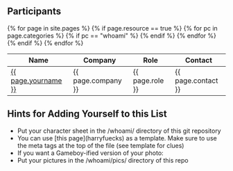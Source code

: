 <section class="nes-container t-grey with-title">
  <h2 class="title tred">Participants</h2>
  <table class="nes-table is-bordered is-centered">
      <thead>
          <th>Name</th>
          <th>Company</th>
          <th>Role</th>
          <th>Contact</th>
      </thead>
      <tbody>
    {% for page in site.pages %}
      {% if page.resource == true %}
        {% for pc in page.categories %}
          {% if pc == "whoami" %}
              <tr>
                  <td><a href="{{ page.url }}">{{ page.yourname }}</a></td>
                  <td>{{ page.company }}</td>
                  <td>{{ page.role }}</td>
                  <td>{{ page.contact }}</td>
              </tr>
          {% endif %}   <!-- cat-match-p -->
        {% endfor %}  <!-- page-category -->
      {% endif %}   <!-- resource-p -->
    {% endfor %}  <!-- page -->
      </tbody>
  </table>
</section>

<i class="nes-charmander"></i>

<section class="nes-container t-grey with-title">
  <h2 class="title tred">Hints for Adding Yourself to this List</h2>

  <ul class="nes-list is-disc">
    <li>Put your character sheet in the /whoami/ directory of this git repository</li>
    <li>You can use [this page](harryfuecks) as a template. Make sure to use the meta tags at the top of the file (see template for clues)</li>
    <li>If you want a Gameboy-ified version of your photo: <http://yrlab.zatunen.com/webgl/gbpic/gbpic.html></li>
    <li>Put your pictures in the /whoami/pics/ directory of this repo</li>
  </ul>
</section>